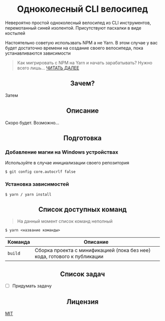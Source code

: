 <h1 align="center">Одноколесный CLI велосипед</h1>

Невероятно простой одноколесный велосипед из CLI инструментов, перемотанный синей изолентой. Присутствуют пасхалки в виде костылей

Настоятельно советую использвать NPM а не Yarn. В этом случае у вас будет достаточно времени на создание своего велосипеда, пока устанавливаются зависимости

> Как мигрировать с NPM на Yarn и начать зарабатывать? Нужно всего лишь... [ЧИТАТЬ ДАЛЕЕ](https://yarnpkg.com/docs/migrating-from-npm)

<h2 align="center">Зачем?</h2>

Затем

<h2 align="center">Описание</h2>

Скоро будет. Возможно...

<h2 align="center">Подготовка</h2>

### Добавление магии на Windows устройствах

Используйте в случае инициализации своего репозитория

```
$ git config core.autocrlf false
```

### Установка зависимостей

```
$ yarn / yarn install
```

<h2 align="center">Список доступных команд</h2>

> На данный момент список команд неполный

```
$ yarn <название команды>
```

<table>
  <thead>
    <tr>
      <th>Команда</th>
      <th width="100%">Описание</th>
    </tr>
  </thead>
  <tbody>
    <tr>
      <td>
        <code>build</code>
      </td>
      <td>Сборка проекта с минификацией (пока без нее) кода, готового к публикации</td>
    </tr>
  </tbody>
</table>

<h2 align="center">Список задач</h2>

- [ ] Придумать задачу

<h2 align="center">Лицензия</h2>

[MIT](/LICENSE)
